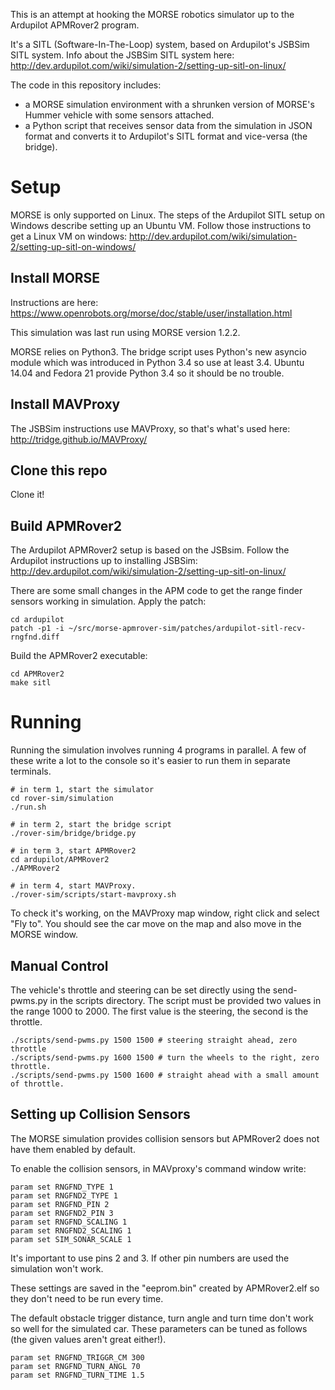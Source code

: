 This is an attempt at hooking the MORSE robotics simulator up to the Ardupilot APMRover2 program.

It's a SITL (Software-In-The-Loop) system, based on Ardupilot's JSBSim SITL system. Info about the JSBSim SITL system here: 
http://dev.ardupilot.com/wiki/simulation-2/setting-up-sitl-on-linux/

The code in this repository includes:
* a MORSE simulation environment with a shrunken version of MORSE's Hummer vehicle with some sensors attached.
* a Python script that receives sensor data from the simulation in JSON format and converts it to Ardupilot's SITL format and vice-versa (the bridge).

# Setup

MORSE is only supported on Linux. The steps of the Ardupilot SITL setup on Windows describe setting up an Ubuntu VM. Follow those instructions to get a Linux VM on windows:
http://dev.ardupilot.com/wiki/simulation-2/setting-up-sitl-on-windows/

## Install MORSE

Instructions are here:
https://www.openrobots.org/morse/doc/stable/user/installation.html

This simulation was last run using MORSE version 1.2.2.

MORSE relies on Python3. The bridge script uses Python's new asyncio module which was introduced in Python 3.4 so use at least 3.4. Ubuntu 14.04 and Fedora 21 provide Python 3.4 so it should be no trouble.

## Install MAVProxy

The JSBSim instructions use MAVProxy, so that's what's used here:
http://tridge.github.io/MAVProxy/

## Clone this repo

Clone it!

## Build APMRover2

The Ardupilot APMRover2 setup is based on the JSBsim. Follow the Ardupilot instructions up to installing JSBSim:
http://dev.ardupilot.com/wiki/simulation-2/setting-up-sitl-on-linux/

There are some small changes in the APM code to get the range finder sensors working in simulation. Apply the patch:
```
cd ardupilot
patch -p1 -i ~/src/morse-apmrover-sim/patches/ardupilot-sitl-recv-rngfnd.diff
```

Build the APMRover2 executable:
```
cd APMRover2
make sitl
```

# Running

Running the simulation involves running 4 programs in parallel. A few of these write a lot to the console so it's easier to run them in separate terminals.

```
# in term 1, start the simulator
cd rover-sim/simulation
./run.sh

# in term 2, start the bridge script
./rover-sim/bridge/bridge.py

# in term 3, start APMRover2
cd ardupilot/APMRover2
./APMRover2

# in term 4, start MAVProxy.
./rover-sim/scripts/start-mavproxy.sh
```

To check it's working, on the MAVProxy map window, right click and select "Fly to". You should see the car move on the map and also move in the MORSE window.

## Manual Control

The vehicle's throttle and steering can be set directly using the send-pwms.py in the scripts directory. The script must be provided two values in the range 1000 to 2000. The first value is the steering, the second is the throttle.
```
./scripts/send-pwms.py 1500 1500 # steering straight ahead, zero throttle
./scripts/send-pwms.py 1600 1500 # turn the wheels to the right, zero throttle.
./scripts/send-pwms.py 1500 1600 # straight ahead with a small amount of throttle.
```

## Setting up Collision Sensors

The MORSE simulation provides collision sensors but APMRover2 does not have them enabled by default.

To enable the collision sensors, in MAVproxy's command window write:
```
param set RNGFND_TYPE 1
param set RNGFND2_TYPE 1
param set RNGFND_PIN 2
param set RNGFND2_PIN 3
param set RNGFND_SCALING 1
param set RNGFND2_SCALING 1
param set SIM_SONAR_SCALE 1
```

It's important to use pins 2 and 3. If other pin numbers are used the simulation won't work.

These settings are saved in the "eeprom.bin" created by APMRover2.elf so they don't need to be run every time.

The default obstacle trigger distance, turn angle and turn time don't work so well for the simulated car. These parameters can be tuned as follows (the given values aren't great either!).
```
param set RNGFND_TRIGGR_CM 300
param set RNGFND_TURN_ANGL 70
param set RNGFND_TURN_TIME 1.5
```


